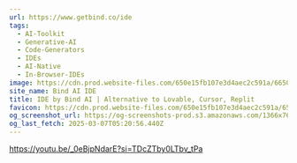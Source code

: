 ```yaml
---
url: https://www.getbind.co/ide
tags:
  - AI-Toolkit
  - Generative-AI
  - Code-Generators
  - IDEs
  - AI-Native
  - In-Browser-IDEs
image: https://cdn.prod.website-files.com/650e15fb107e3d4aec2c591a/66502139a075e77bb51de915_favicon256x256.png
site_name: Bind AI IDE
title: IDE by Bind AI | Alternative to Lovable, Cursor, Replit
favicon: https://cdn.prod.website-files.com/650e15fb107e3d4aec2c591a/65138a6f318595b7998c5d3c_favicon32-black.svg
og_screenshot_url: https://og-screenshots-prod.s3.amazonaws.com/1366x768/80/false/821d2f71b0b3f450add5a7747eaec1da1356b2cd9ccd286965901a43b589ac4e.jpeg
og_last_fetch: 2025-03-07T05:20:56.440Z
---
```


https://youtu.be/_0eBjpNdarE?si=TDcZTby0LTbv_tPa
